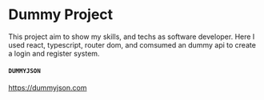 # Dummy Project

This project aim to show my skills, and techs as software developer.
Here I used react, typescript, router dom, and comsumed an dummy api to create  
a login and register system.

#### `DUMMYJSON`

https://dummyjson.com
